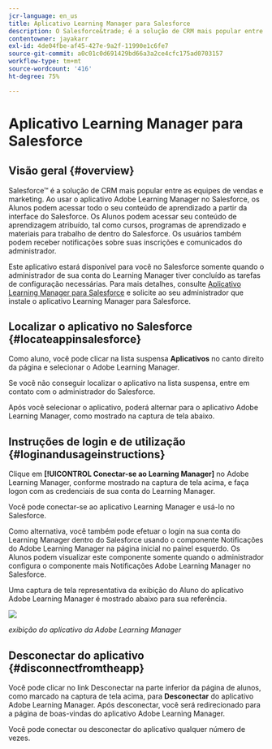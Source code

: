 ```yaml
---
jcr-language: en_us
title: Aplicativo Learning Manager para Salesforce
description: O Salesforce&trade; é a solução de CRM mais popular entre as equipes de vendas e marketing. Ao usar o aplicativo Adobe Learning Manager no Salesforce, os Alunos podem acessar todo o seu conteúdo de aprendizado a partir da interface do Salesforce. Os Alunos podem acessar seu conteúdo de aprendizagem atribuído, tal como cursos, programas de aprendizado e materiais para trabalho de dentro do Salesforce. Os usuários também podem receber notificações sobre suas inscrições e comunicados do administrador.
contentowner: jayakarr
exl-id: 4de04fbe-af45-427e-9a2f-11990e1c6fe7
source-git-commit: a0c01c0d691429bd66a3a2ce4cfc175ad0703157
workflow-type: tm+mt
source-wordcount: '416'
ht-degree: 75%

---
```


# Aplicativo Learning Manager para Salesforce

## Visão geral {#overview}

Salesforce™ é a solução de CRM mais popular entre as equipes de vendas e marketing. Ao usar o aplicativo Adobe Learning Manager no Salesforce, os Alunos podem acessar todo o seu conteúdo de aprendizado a partir da interface do Salesforce. Os Alunos podem acessar seu conteúdo de aprendizagem atribuído, tal como cursos, programas de aprendizado e materiais para trabalho de dentro do Salesforce. Os usuários também podem receber notificações sobre suas inscrições e comunicados do administrador.

Este aplicativo estará disponível para você no Salesforce somente quando o administrador de sua conta do Learning Manager tiver concluído as tarefas de configuração necessárias. Para mais detalhes, consulte [Aplicativo Learning Manager para Salesforce](../../integration-admin/feature-summary/sfdc-app.md) e solicite ao seu administrador que instale o aplicativo Learning Manager para Salesforce.

## Localizar o aplicativo no Salesforce {#locateappinsalesforce}

Como aluno, você pode clicar na lista suspensa **Aplicativos** no canto direito da página e selecionar o Adobe Learning Manager.

Se você não conseguir localizar o aplicativo na lista suspensa, entre em contato com o administrador do Salesforce.

Após você selecionar o aplicativo, poderá alternar para o aplicativo Adobe Learning Manager, como mostrado na captura de tela abaixo.

<!--![](assets/connect-to-prime.png)-->

## Instruções de login e de utilização {#loginandusageinstructions}

Clique em **[!UICONTROL Conectar-se ao Learning Manager]** no Adobe Learning Manager, conforme mostrado na captura de tela acima, e faça logon com as credenciais de sua conta do Learning Manager.

Você pode conectar-se ao aplicativo Learning Manager e usá-lo no Salesforce.

Como alternativa, você também pode efetuar o login na sua conta do Learning Manager dentro do Salesforce usando o componente Notificações do Adobe Learning Manager na página inicial no painel esquerdo. Os Alunos podem visualizar este componente somente quando o administrador configura o componente mais Notificações Adobe Learning Manager no Salesforce.

Uma captura de tela representativa da exibição do Aluno do aplicativo Adobe Learning Manager é mostrado abaixo para sua referência.

![](assets/learners-view.png)

*exibição do aplicativo da Adobe Learning Manager*

## Desconectar do aplicativo {#disconnectfromtheapp}

Você pode clicar no link Desconectar na parte inferior da página de alunos, como marcado na captura de tela acima, para **Desconectar** do aplicativo Adobe Learning Manager. Após desconectar, você será redirecionado para a página de boas-vindas do aplicativo Adobe Learning Manager.

Você pode conectar ou desconectar do aplicativo qualquer número de vezes.
